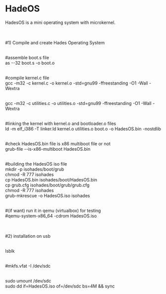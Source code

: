 # HadeOS
HadesOS is a mini operating system with microkernel. <br> <br> <br>

#1) Compile and create Hades Operating System <br> <br>

#assemble boot.s file <br>
as --32 boot.s -o boot.o <br> <br>

#compile kernel.c file <br>
gcc -m32 -c kernel.c -o kernel.o -std=gnu99 -ffreestanding -O1 -Wall -Wextra <br> <br>

gcc -m32 -c utilities.c -o utilities.o -std=gnu99 -ffreestanding -O1 -Wall -Wextra <br> <br>

#linking the kernel with kernel.o and bootloader.o files <br>
ld -m elf_i386 -T linker.ld kernel.o utilities.o boot.o -o HadesOS.bin -nostdlib <br> <br>
 
#check HadesOS.bin file is x86 multiboot file or not <br> 
grub-file --is-x86-multiboot HadesOS.bin <br> <br>

#building the HadesOS iso file <br>
mkdir -p isohades/boot/grub <br>
chmod -R 777 isohades <br>
cp HadesOS.bin isohades/boot/HadesOS.bin <br>
cp grub.cfg isohades/boot/grub/grub.cfg <br>
chmod -R 777 isohades <br>
grub-mkrescue -o HadesOS.iso isohades <br> <br>

#(if want) run it in qemu (virtualbox) for testing <br>
#qemu-system-x86_64 -cdrom HadesOS.iso <br> <br> <br>



#2) installation on usb <br> <br>

lsblk <br> <br>

#mkfs.vfat -I /dev/sdc <br> <br>

sudo umount /dev/sdc <br>
sudo dd if=HadesOS.iso of=/dev/sdc bs=4M && sync <br>
